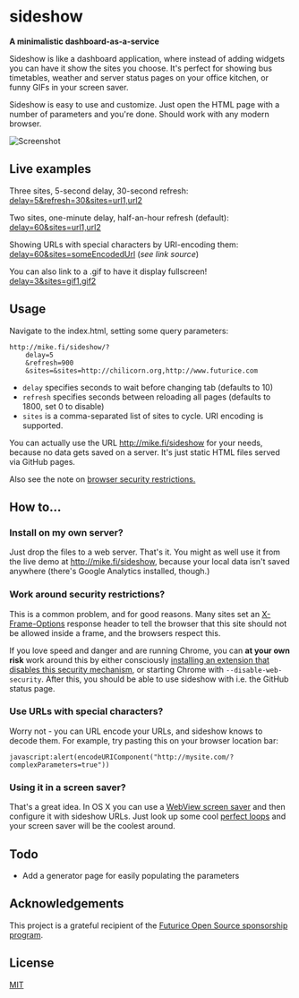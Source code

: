 # sideshow

**A minimalistic dashboard-as-a-service**

Sideshow is like a dashboard application, where instead of adding widgets you can have it show the sites you choose. It's perfect for showing bus timetables, weather and server status pages on your office kitchen, or funny GIFs in your screen saver.

Sideshow is easy to use and customize. Just open the HTML page with a number of parameters and you're done. Should work with any modern browser.

![Screenshot](https://github.com/mieky/sideshow/raw/master/sideshow-example.gif)

## Live examples

Three sites, 5-second delay, 30-second refresh:<br /> [delay=5&refresh=30&sites=url1,url2](http://mike.fi/sideshow/?delay=5&refresh=30&sites=http://chilicorn.org,http://www.futurice.com)

Two sites, one-minute delay, half-an-hour refresh (default):<br /> [delay=60&sites=url1,url2](http://mike.fi/sideshow/?delay=60&sites=http://chilicorn.org,http://www.futurice.com)

Showing URLs with special characters by URI-encoding them:<br />
[delay=60&sites=someEncodedUrl](http://mike.fi/sideshow/?delay=5&sites=http://mike.fi/sideshow/?delay=5&sites=https://www.djangopackages.com/search/%3Fq%3D%F0%9F%98%80%20emojis%2C%20baby) (*see link source*)

You can also link to a .gif to have it display fullscreen!<br />
[delay=3&sites=gif1,gif2](http://mike.fi/sideshow/?delay=3&sites=http://cdn.gifbay.com/2013/01/1_for_perfect_loop-26256.gif,http://38.media.tumblr.com/aed842e1fa863d6e991def1b9505d77f/tumblr_nx1lhqQZDl1rxpytqo1_400.gif)

## Usage

Navigate to the index.html, setting some query parameters:

```
http://mike.fi/sideshow/?
    delay=5
    &refresh=900
    &sites=&sites=http://chilicorn.org,http://www.futurice.com
```

- `delay` specifies seconds to wait before changing tab (defaults to 10)
- `refresh` specifies seconds between reloading all pages (defaults to 1800, set 0 to disable)
- `sites` is a comma-separated list of sites to cycle. URI encoding is supported.

You can actually use the URL http://mike.fi/sideshow for your needs, because no data gets saved on a server. It's just static HTML files served via GitHub pages.

Also see the note on [browser security restrictions.](#work-around-security-restrictions)

## How to...

### Install on my own server?

Just drop the files to a web server. That's it. You might as well use it from the live demo at http://mike.fi/sideshow, because your local data isn't saved anywhere (there's Google Analytics installed, though.)

### Work around security restrictions?

This is a common problem, and for good reasons. Many sites set an [X-Frame-Options](https://developer.mozilla.org/en-US/docs/Web/HTTP/X-Frame-Options) response header to tell the browser that this site should not be allowed inside a frame, and the browsers respect this.

If you love speed and danger and are running Chrome, you can **at your own risk** work around this by either consciously [installing an extension that disables this security mechanism](https://chrome.google.com/webstore/detail/ignore-x-frame-headers/gleekbfjekiniecknbkamfmkohkpodhe), or starting Chrome with `--disable-web-security`. After this, you should be able to use sideshow with i.e. the GitHub status page.

### Use URLs with special characters?

Worry not - you can URL encode your URLs, and sideshow knows to decode them. For example, try pasting this on your browser location bar:

`javascript:alert(encodeURIComponent("http://mysite.com/?complexParameters=true"))`

### Using it in a screen saver?

That's a great idea. In OS X you can use a [WebView screen saver](https://github.com/liquidx/webviewscreensaver) and then configure it with sideshow URLs. Just look up some cool [perfect loops](https://www.reddit.com/r/perfectloops) and your screen saver will be the coolest around.

## Todo

- Add a generator page for easily populating the parameters

## Acknowledgements

This project is a grateful recipient of the [Futurice Open Source sponsorship program](http://futurice.com/blog/sponsoring-free-time-open-source-activities).

## License

[MIT](https://github.com/mieky/sideshow/blob/master/LICENSE)
